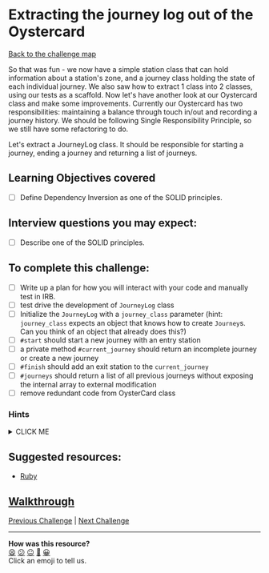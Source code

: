 # Extracting the journey log out of the Oystercard

[Back to the challenge map](README.md)

So that was fun - we now have a simple station class that can hold information about a station's zone, and a journey class holding the state of each individual journey. We also saw how to extract 1 class into 2 classes, using our tests as a scaffold. Now let's have another look at our Oystercard class and make some improvements. Currently our Oystercard has two responsibilities: maintaining a balance through touch in/out and recording a journey history. We should be following Single Responsibility Principle, so we still have some refactoring to do.

Let's extract a JourneyLog class. It should be responsible for starting a journey, ending a journey and returning a list of journeys.

## Learning Objectives covered
- [ ] Define Dependency Inversion as one of the SOLID principles.

## Interview questions you may expect:
- [ ] Describe one of the SOLID principles.

## To complete this challenge:
- [ ] Write up a plan for how you will interact with your code and manually test in IRB.
- [ ] test drive the development of `JourneyLog` class
- [ ] Initialize the `JourneyLog` with a `journey_class` parameter (hint: `journey_class` expects an object that knows how to create `Journey`s.  Can you think of an object that already does this?)
- [ ] `#start` should start a new journey with an entry station
- [ ] a private method `#current_journey` should return an incomplete journey or create a new journey
- [ ] `#finish` should add an exit station to the `current_journey`
- [ ] `#journeys` should return a list of all previous journeys without exposing the internal array to external modification
- [ ] remove redundant code from OysterCard class

### Hints
<details><summary>CLICK ME</summary>
  <ul>
    <li>This is another tricky one. Take your time, move in small increments, and have an idea of what it is you want to do before jumping in and doing it.</li>
    <li>The `JourneyLog` will need to be able to create `Journey` objects, but you'll want to avoid creating a hard dependency. Make use of dependency injection to pass the `Journey` in.</li>
    <li>Using an attr_reader to return you journeys array will return the actual object, which eaves it open to being tampered with by pesky users. You'll want to avoid this by investigating ways that Ruby will allow you to return a copy of the array.</li>
  </ul>
</details>

## Suggested resources:
- [Ruby](http://www.getlaura.com/dependency-inversion-principle-in-ruby/)

## [Walkthrough](walkthroughs/15_extracting_journey_log.md)

[Previous Challenge](14_no_touch_in_or_out.md) | [Next Challenge](16_fare_for_zones.md)

<!-- BEGIN GENERATED SECTION DO NOT EDIT -->

---

**How was this resource?**  
[😫](https://airtable.com/shrUJ3t7KLMqVRFKR?prefill_Repository=course&prefill_File=oystercard/15_extracting_journey_log.md&prefill_Sentiment=😫) [😕](https://airtable.com/shrUJ3t7KLMqVRFKR?prefill_Repository=course&prefill_File=oystercard/15_extracting_journey_log.md&prefill_Sentiment=😕) [😐](https://airtable.com/shrUJ3t7KLMqVRFKR?prefill_Repository=course&prefill_File=oystercard/15_extracting_journey_log.md&prefill_Sentiment=😐) [🙂](https://airtable.com/shrUJ3t7KLMqVRFKR?prefill_Repository=course&prefill_File=oystercard/15_extracting_journey_log.md&prefill_Sentiment=🙂) [😀](https://airtable.com/shrUJ3t7KLMqVRFKR?prefill_Repository=course&prefill_File=oystercard/15_extracting_journey_log.md&prefill_Sentiment=😀)  
Click an emoji to tell us.

<!-- END GENERATED SECTION DO NOT EDIT -->
